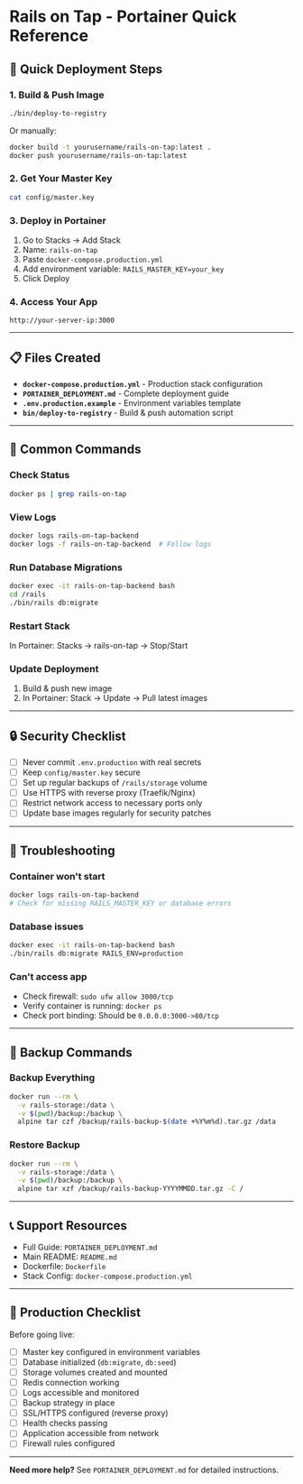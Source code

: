 # Rails on Tap - Portainer Quick Reference

## 🚀 Quick Deployment Steps

### 1. Build & Push Image
```bash
./bin/deploy-to-registry
```
Or manually:
```bash
docker build -t yourusername/rails-on-tap:latest .
docker push yourusername/rails-on-tap:latest
```

### 2. Get Your Master Key
```bash
cat config/master.key
```

### 3. Deploy in Portainer
1. Go to Stacks → Add Stack
2. Name: `rails-on-tap`
3. Paste `docker-compose.production.yml`
4. Add environment variable: `RAILS_MASTER_KEY=your_key`
5. Click Deploy

### 4. Access Your App
```
http://your-server-ip:3000
```

---

## 📋 Files Created

- **`docker-compose.production.yml`** - Production stack configuration
- **`PORTAINER_DEPLOYMENT.md`** - Complete deployment guide
- **`.env.production.example`** - Environment variables template
- **`bin/deploy-to-registry`** - Build & push automation script

---

## 🔧 Common Commands

### Check Status
```bash
docker ps | grep rails-on-tap
```

### View Logs
```bash
docker logs rails-on-tap-backend
docker logs -f rails-on-tap-backend  # Follow logs
```

### Run Database Migrations
```bash
docker exec -it rails-on-tap-backend bash
cd /rails
./bin/rails db:migrate
```

### Restart Stack
In Portainer: Stacks → rails-on-tap → Stop/Start

### Update Deployment
1. Build & push new image
2. In Portainer: Stack → Update → Pull latest images

---

## 🔒 Security Checklist

- [ ] Never commit `.env.production` with real secrets
- [ ] Keep `config/master.key` secure
- [ ] Set up regular backups of `/rails/storage` volume
- [ ] Use HTTPS with reverse proxy (Traefik/Nginx)
- [ ] Restrict network access to necessary ports only
- [ ] Update base images regularly for security patches

---

## 🐛 Troubleshooting

### Container won't start
```bash
docker logs rails-on-tap-backend
# Check for missing RAILS_MASTER_KEY or database errors
```

### Database issues
```bash
docker exec -it rails-on-tap-backend bash
./bin/rails db:migrate RAILS_ENV=production
```

### Can't access app
- Check firewall: `sudo ufw allow 3000/tcp`
- Verify container is running: `docker ps`
- Check port binding: Should be `0.0.0.0:3000->80/tcp`

---

## 💾 Backup Commands

### Backup Everything
```bash
docker run --rm \
  -v rails-storage:/data \
  -v $(pwd)/backup:/backup \
  alpine tar czf /backup/rails-backup-$(date +%Y%m%d).tar.gz /data
```

### Restore Backup
```bash
docker run --rm \
  -v rails-storage:/data \
  -v $(pwd)/backup:/backup \
  alpine tar xzf /backup/rails-backup-YYYYMMDD.tar.gz -C /
```

---

## 📞 Support Resources

- Full Guide: `PORTAINER_DEPLOYMENT.md`
- Main README: `README.md`
- Dockerfile: `Dockerfile`
- Stack Config: `docker-compose.production.yml`

---

## 🎯 Production Checklist

Before going live:

- [ ] Master key configured in environment variables
- [ ] Database initialized (`db:migrate`, `db:seed`)
- [ ] Storage volumes created and mounted
- [ ] Redis connection working
- [ ] Logs accessible and monitored
- [ ] Backup strategy in place
- [ ] SSL/HTTPS configured (reverse proxy)
- [ ] Health checks passing
- [ ] Application accessible from network
- [ ] Firewall rules configured

---

**Need more help?** See `PORTAINER_DEPLOYMENT.md` for detailed instructions.
